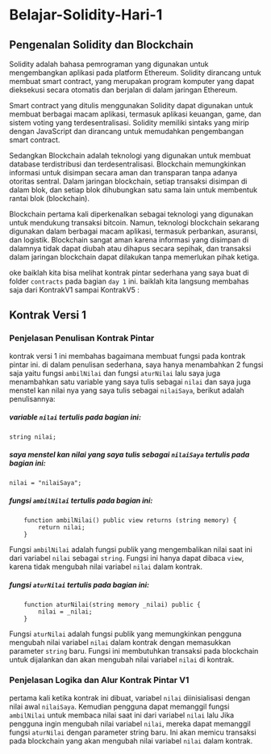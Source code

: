 # Belajar-Solidity-Hari-1
## Pengenalan Solidity dan Blockchain
Solidity adalah bahasa pemrograman yang digunakan untuk mengembangkan aplikasi pada platform Ethereum. Solidity dirancang untuk membuat smart contract, yang merupakan program komputer yang dapat dieksekusi secara otomatis dan berjalan di dalam jaringan Ethereum.

Smart contract yang ditulis menggunakan Solidity dapat digunakan untuk membuat berbagai macam aplikasi, termasuk aplikasi keuangan, game, dan sistem voting yang terdesentralisasi. Solidity memiliki sintaks yang mirip dengan JavaScript dan dirancang untuk memudahkan pengembangan smart contract.

Sedangkan Blockchain adalah teknologi yang digunakan untuk membuat database terdistribusi dan terdesentralisasi. Blockchain memungkinkan informasi untuk disimpan secara aman dan transparan tanpa adanya otoritas sentral. Dalam jaringan blockchain, setiap transaksi disimpan di dalam blok, dan setiap blok dihubungkan satu sama lain untuk membentuk rantai blok (blockchain).

Blockchain pertama kali diperkenalkan sebagai teknologi yang digunakan untuk mendukung transaksi bitcoin. Namun, teknologi blockchain sekarang digunakan dalam berbagai macam aplikasi, termasuk perbankan, asuransi, dan logistik. Blockchain sangat aman karena informasi yang disimpan di dalamnya tidak dapat diubah atau dihapus secara sepihak, dan transaksi dalam jaringan blockchain dapat dilakukan tanpa memerlukan pihak ketiga.

oke baiklah kita bisa melihat kontrak pintar sederhana yang saya buat di folder `contracts` pada bagian `day 1` ini.
baiklah kita langsung membahas saja dari KontrakV1 sampai KontrakV5 :

## Kontrak Versi 1
### Penjelasan Penulisan Kontrak Pintar
kontrak versi 1 ini membahas bagaimana membuat fungsi pada kontrak pintar ini. di dalam penulisan sederhana, saya hanya menambahkan 2 fungsi saja yaitu fungsi `ambilNilai` dan fungsi `aturNilai` lalu saya juga menambahkan satu variable yang saya tulis sebagai `nilai` dan saya juga menstel kan nilai nya yang saya tulis sebagai `nilaiSaya`, berikut adalah penulisannya:
##### variable `nilai` tertulis pada bagian ini:
```
string nilai;
```
##### saya menstel kan nilai yang saya tulis sebagai `nilaiSaya` tertulis pada bagian ini:
```
nilai = "nilaiSaya";
```
##### fungsi `ambilNilai` tertulis pada bagian ini:
```
    function ambilNilai() public view returns (string memory) {
        return nilai;
    }
```
Fungsi `ambilNilai` adalah fungsi publik yang mengembalikan nilai saat ini dari variabel `nilai` sebagai `string`. Fungsi ini hanya dapat dibaca `view`, karena tidak mengubah nilai variabel `nilai` dalam kontrak.
##### fungsi `aturNilai` tertulis pada bagian ini:
```
    function aturNilai(string memory _nilai) public {
        nilai = _nilai;
    }
```
Fungsi `aturNilai` adalah fungsi publik yang memungkinkan pengguna mengubah nilai variabel `nilai` dalam kontrak dengan memasukkan parameter `string` baru. Fungsi ini membutuhkan transaksi pada blockchain untuk dijalankan dan akan mengubah nilai variabel `nilai` di kontrak.
### Penjelasan Logika dan Alur Kontrak Pintar V1
pertama kali ketika kontrak ini dibuat, variabel `nilai` diinisialisasi dengan nilai awal `nilaiSaya`. Kemudian pengguna dapat memanggil fungsi `ambilNilai` untuk membaca nilai saat ini dari variabel `nilai` lalu Jika pengguna ingin mengubah nilai variabel `nilai`, mereka dapat memanggil fungsi `aturNilai` dengan parameter string baru. Ini akan memicu transaksi pada blockchain yang akan mengubah nilai variabel `nilai` dalam kontrak.
